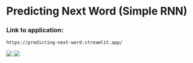 # Predicting Next Word (Simple RNN)

### Link to application:
```
https://predicting-next-word.streamlit.app/
```

![](https://github.com/Singhyash9009/Simple-RNN-Predicting-Next-Word-/blob/main/Pred.png)
![](https://github.com/Singhyash9009/Simple-RNN-Predicting-Next-Word-/blob/main/Pred%201.png)

